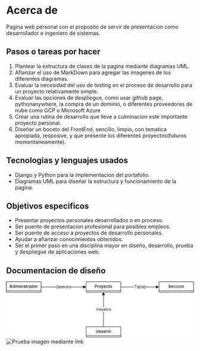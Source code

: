 # Acerca de

Pagina web personal con el proposito de servir de presentacion como desarrollador e ingeniero de sistemas.

## Pasos o tareas por hacer

1.  Plantear la estructura de clases de la pagina mediante diagramas UML.
2.  Afianzar el uso de MarkDown para agregar las imagenes de los diferentes diagramas.
3.  Evaluar la necesidad del uso de testing en el proceso de desarrollo para un proyecto relativamente simple.
4.  Evaluar las opciones de despliegue, como usar github page, pythonanywhere, la compra de un dominio, o diferentes proveedores de nube como GCP o Microsoft Azure
5.  Crear una rutina de desarrollo que lleve a culminacion este importante proyecto personal.
6.  Diseñar un boceto del FrontEnd, sencillo, limpio, con tematica apropiada, resposive, y que presente los diferentes proyectos(futuros momentaneamente).

## Tecnologias y lenguajes usados

- Django y Python para la implementacion del portafolio.
- Diagramas UML para diseñar la estructura y funcionamiento de la pagina.

## Objetivos especificos

- Presentar proyectos personales desarrollados o en proceso.
- Ser puente de presentacion profesional para posibles empleos.
- Ser puente de acceso a proyectos de desarrollo personales.
- Ayudar a afianzar conocimientos obtenidos.
- Ser el primer paso en una disciplina mayor en diseño, desarrollo, prueba y despliegue de aplicaciones web.

## Documentacion de diseño

![Diagrama de Dominio](diagram/DiagramasDePortafolio.drawio.png)
![Prueba imagen mediante link](https://viewer.diagrams.net/?tags=%7B%7D&highlight=0000ff&edit=_blank&layers=1&nav=1&title=DiagramasDePortafolio.drawio#R7Vpdc6M2FP01nmkf0jFgSPIYnGT3IdtJNrvtdN9kuAY1QqJCju38%2Bl6BZIIxXjdZL%2B4MM54xurr6uufo6vAx8qbZ6oMkefpJxMBG7jhejbzrkes6Y3%2BMf9qyriy%2BZwyJpLFxqg2P9AVsS2Nd0BiKhqMSgimaN42R4Bwi1bARKcWy6TYXrDlqThJoGR4jwtrWP2ms0sp64Z7X9o9Ak9SO7ASXVU1GrLNZSZGSWCxfmbybkTeVQqjqKltNgeng2bhU7W47ajcTk8DVIQ2%2BXWR%2F%2FT77%2BvDtIX%2BYrGfXKzeen9lunglbmBWP3IBhh%2BFcYL84bbU2sQj%2BWQhbcVaUSF2hgzPJEe2wrserRP9%2FocDB9obzqjqs6kxINn27EGPYTVFIlYpEcMJuamsoxYLHoBczxlLtcydEjkYHjX%2BDUmvDIbJQAk2pypipBR5faUZgccZE9FSZbimzDtWk9Ew6Q2xMhVjICPbE1VKVyATUPr%2FzDRNwC4HIQMk1NpTAiKLPzYkQw%2BVk41fDjRcG8f%2BAfhv8eynWuI1EC59iSTNGOBj8LVQ6bITRhON1hFECiYZnkIriFroyFUoDFEYpZfEdWYuFDkihSPRkS2EqJH3BbomFAqulMki6QcPjUbc0LJCgeXhvAXK2TJ%2FIquF4RwplDJFgjOQFnW2WkSFWlIdCKZEZp2VKFTzmpIR6iQmuSSgTPVwtrEbNZFR2Dt1b1dkNu%2BnGs0nSJE1nYsrLOgU5Y2NLX6Uf224XU8xonxFewhNcdj2cM2kON94xXLBjuIugORxhSABOFIR6rxYtfm5W%2BnbKujvyVagTOwWd2XVCUuscWvxFiFTJKymeYCqYQKJec1ERGlPAlslymsFcdTK6QGZQntyVPteT2vLZhEibBLadszLrpDSOgZepTBFFKuppnuWCclXG0A%2Fxh5Gejn%2FzRz5OfIplpy7jT7tLNRUc10JoSShAXi9Bc%2FvNlH1Nzu5c0WasoYwbHMYYN%2Bgm6LtSmbeDF1sUYLSEtqKAPcydN%2BGfIZLloWQA%2F1IeQWdOixRemxTeDgIwMgN2LwqqqND9y8p3ixjfw75JbspTkFQdEXTfPTBNHAnzSUcuwN5TEf%2Bi88CvQ0roKyUEBx4iR0sJbvus%2BIARwR1G3iA%2FUb7nutbcaGhmvF%2BSlvs%2BRD2TlF1ZxsUwJwvWJmdt%2F67m2mQordZuSUaZhuUjsGfQflbGVRNzHFNuD%2FQzRbN%2FqGjuUzP7LVJdxRnlVG%2B9GIM3COcehfNGuQ7CeZu3wSCc%2Bzkl%2FdMWzueDcD6CcN4Pet%2FC%2BWIQziecEvoXzu2b6T9osUAcXwblfJLK%2BfL%2FoJwvW6z6iqSSdHjYfFIPm93zQTPb7TIeRHM%2FJ%2BTlaYtmZ9dr00E1v1c170e9b9XsdL17GmTzKSSF3mWz076VfoQo0ltsEDg9Chx%2FMjwU7KJs15OAQeAc%2B91Zx4c%2FJ6Nw2ndrg8L5AS%2FU98Pet8Rxu254BolzEmnhiBoHi%2FW3qNX5Un%2FR6938Cw%3D%3D)
